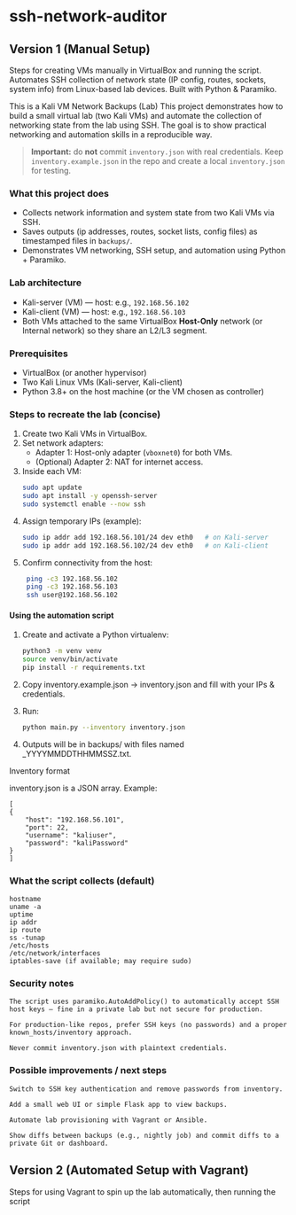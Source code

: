 # ssh-network-auditor

## Version 1 (Manual Setup) 

Steps for creating VMs manually in VirtualBox and running the script.
Automates SSH collection of network state (IP config, routes, sockets, system info) from Linux-based lab devices. Built with Python &amp; Paramiko.

This is a Kali VM Network Backups (Lab)
This project demonstrates how to build a small virtual lab (two Kali VMs) and automate the collection of networking state from the lab using SSH. The goal is to show practical networking and automation skills in a reproducible way.

> **Important:** do **not** commit `inventory.json` with real credentials. Keep `inventory.example.json` in the repo and create a local `inventory.json` for testing.

### What this project does
- Collects network information and system state from two Kali VMs via SSH.
- Saves outputs (ip addresses, routes, socket lists, config files) as timestamped files in `backups/`.
- Demonstrates VM networking, SSH setup, and automation using Python + Paramiko.

### Lab architecture
- Kali-server (VM) — host: e.g., `192.168.56.102`
- Kali-client (VM) — host: e.g., `192.168.56.103`
- Both VMs attached to the same VirtualBox **Host-Only** network (or Internal network) so they share an L2/L3 segment.

### Prerequisites
- VirtualBox (or another hypervisor)
- Two Kali Linux VMs (Kali-server, Kali-client)
- Python 3.8+ on the host machine (or the VM chosen as controller)

### Steps to recreate the lab (concise)
1. Create two Kali VMs in VirtualBox.
2. Set network adapters:
   - Adapter 1: Host-only adapter (`vboxnet0`) for both VMs.
   - (Optional) Adapter 2: NAT for internet access.
3. Inside each VM:
   ```bash
   sudo apt update
   sudo apt install -y openssh-server
   sudo systemctl enable --now ssh
4. Assign temporary IPs (example):
    ```bash
    sudo ip addr add 192.168.56.101/24 dev eth0   # on Kali-server
    sudo ip addr add 192.168.56.102/24 dev eth0   # on Kali-client

5. Confirm connectivity from the host:
   ```bash
    ping -c3 192.168.56.102
    ping -c3 192.168.56.103
    ssh user@192.168.56.102

#### Using the automation script

1. Create and activate a Python virtualenv:
    ```bash
    python3 -m venv venv
    source venv/bin/activate
    pip install -r requirements.txt


2. Copy inventory.example.json → inventory.json and fill with your IPs & credentials.

3. Run:
    ```bash 
    python main.py --inventory inventory.json


4. Outputs will be in backups/ with files named <host>_YYYYMMDDTHHMMSSZ.txt.

Inventory format

inventory.json is a JSON array. Example:

    [
    {
        "host": "192.168.56.101",
        "port": 22,
        "username": "kaliuser",
        "password": "kaliPassword"
    }
    ]

### What the script collects (default)

    hostname
    uname -a
    uptime
    ip addr
    ip route
    ss -tunap
    /etc/hosts
    /etc/network/interfaces
    iptables-save (if available; may require sudo)

### Security notes

    The script uses paramiko.AutoAddPolicy() to automatically accept SSH host keys — fine in a private lab but not secure for production.

    For production-like repos, prefer SSH keys (no passwords) and a proper known_hosts/inventory approach.

    Never commit inventory.json with plaintext credentials.

### Possible improvements / next steps

    Switch to SSH key authentication and remove passwords from inventory.

    Add a small web UI or simple Flask app to view backups.

    Automate lab provisioning with Vagrant or Ansible.

    Show diffs between backups (e.g., nightly job) and commit diffs to a private Git or dashboard.



## Version 2 (Automated Setup with Vagrant)
Steps for using Vagrant to spin up the lab automatically, then running the script